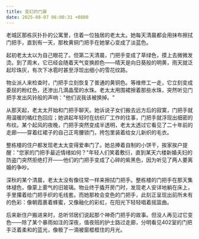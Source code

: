 ```yaml
---
title: 变幻的门扉
date: 2025-08-07 06:00:31 +0800
---
```


老城区那栋灰扑扑的公寓里，住着一位独居的老太太。她每天清晨都会用抹布擦拭门把手，直到有一天，那枚黄铜门把手在她掌心变成了淡蓝色。

起初老太太以为自己眼花了。但第二天清晨，门把手变成了草绿色，摸上去微微发烫。到了周末，它已经会随着天气变换颜色——晴天是向日葵般的明黄，雨天就泛起珍珠灰，有次下冰雹时甚至浮现出细小的雪花纹路。

物业派人来检查时，门把手立刻恢复了普通的黄铜色。等维修工一走，它立刻变成委屈的粉红色，还渗出几滴晶莹的水珠。老太太用围裙擦着那些水珠，突然听见门把手发出风铃般的声响："他们说我该被换掉。"

从那天起，老太太开始和门把手聊天。她诉说子女们搬去远方后的寂寞，门把手就用温暖的橘红色回应；她讲起年轻时在纺织厂工作的往事，门把手就浮现出细密的布纹。某个起风的夜晚，门把手突然变成半透明，老太太透过它看见了二十年前的走廊——穿着红裙子的自己正弯腰锁门，挎包里装着给女儿新织的毛衣。

整栋楼的住户都发现老太太变得爱串门了。她总捧着自制的小饼干，挨家挨户提醒："您家的门把手最近情绪如何？"年轻人们笑着敷衍，直到某天六楼新婚夫妇的防盗门突然拒绝打开——他们的门把手变成了心碎的紫黑色，因为听见了两人要离婚的争吵。

深秋的某个清晨，老太太没有像往常一样来擦拭门把手。整栋楼的门把手在那天集体褪色，像蒙上雾气的旧玻璃。物业终于撬开房门时，发现老人安详地躺在床上，手里攥着给门把手织的毛线套。而她那枚会变色的门把手，此刻正呈现出前所未有的色彩：像朝霞裹着蜂蜜，又像融化的彩虹，在阳光下轻轻唱着摇篮曲。

后来新住户搬进来时，总听邻居们说起那个神奇门把手的故事。但没人再见过它变色——除了某个暴雨如注的深夜，值夜班的护士路过走廊，分明看见402室的门把手泛着柔和的蓝光，像极了一滴被窗框框住的月光。
